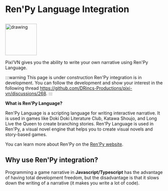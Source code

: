 # Ren'Py Language Integration

<img src="/renpy.svg" alt="drawing" width="100" style="margin-top: 10px;" />

Pixi’VN gives you the ability to write your own narrative using Ren'Py Language.

:::warning This page is under construction
Ren'Py integration is in development. You can follow the development and show your interest in the following thread <https://github.com/DRincs-Productions/pixi-vn/discussions/268>.
:::

**What is Ren'Py Language?**

Ren'Py Language is a scripting language for writing interactive narrative. It is used in games like Doki Doki Literature Club, Katawa Shoujo, and Long Live the Queen to create branching stories. Ren'Py Language is used in Ren'Py, a visual novel engine that helps you to create visual novels and story-based games.

You can learn more about Ren'Py on the [Ren'Py website](https://www.renpy.org/).

## Why use Ren'Py integration?

Programming a game narrative in **Javascript/Typescript** has the advantage of having total development freedom, but the disadvantage is that it slows down the writing of a narrative (it makes you write a lot of code).
